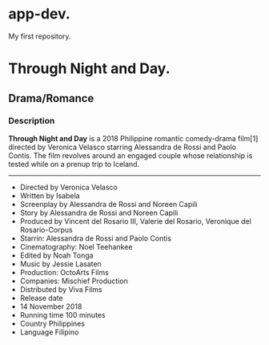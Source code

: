 # app-dev.
My first repository.
# Through Night and Day.
## Drama/Romance
### Description
__Through Night and Day__ is a 2018 Philippine romantic comedy-drama film[1] directed by Veronica Velasco starring Alessandra de Rossi and Paolo Contis. The film revolves around an engaged couple whose relationship is tested while on a prenup trip to Iceland.

---
 - Directed by	Veronica Velasco
 - Written by	Isabela
 - Screenplay by	Alessandra de Rossi and Noreen Capili
 - Story by	Alessandra de Rossi and Noreen Capili
 - Produced by	Vincent del Rosario III, Valerie del Rosario, Veronique del Rosario-Corpus
 - Starrin: Alessandra de Rossi and Paolo Contis
 - Cinematography:	Noel Teehankee
 - Edited by	Noah Tonga
 - Music by Jessie Lasaten
 - Production: OctoArts Films
 - Companies: Mischief Production
 - Distributed by	Viva Films
 - Release date	
 - 14 November 2018
 - Running time	100 minutes
 - Country	Philippines
 - Language	Filipino
